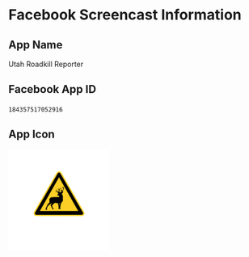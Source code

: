 # Facebook Screencast Information

## App Name

Utah Roadkill Reporter

## Facebook App ID

`184357517052916`

## App Icon

<img src="../src/front/assets/adaptive-icon.png" width="200px" />
